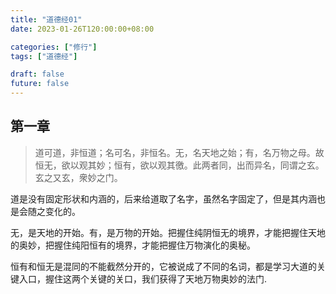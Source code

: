 ```yaml
---
title: "道德经01"
date: 2023-01-26T120:00:00+08:00

categories: ["修行"]
tags: ["道德经"]

draft: false
future: false
---
```


## 第一章

> 道可道，非恒道；名可名，非恒名。无，名天地之始；有，名万物之母。故恒无，欲以观其妙；恒有，欲以观其徼。此两者同，出而异名，同谓之玄。玄之又玄，衆妙之门。


道是没有固定形状和内涵的，后来给道取了名字，虽然名字固定了，但是其内涵也是会随之变化的。

无，是天地的开始。有，是万物的开始。把握住纯阴恒无的境界，才能把握住天地的奥妙，把握住纯阳恒有的境界，才能把握住万物演化的奥秘。

恒有和恒无是混同的不能截然分开的，它被说成了不同的名词，都是学习大道的关键入口，握住这两个关键的关口，我们获得了天地万物奥妙的法门.
